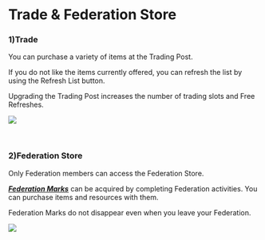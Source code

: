 # Trade & Federation Store

### 1)Trade

 You can purchase a variety of items at the Trading Post.

If you do not like the items currently offered, you can refresh the list by using the Refresh List button.

Upgrading the Trading Post increases the number of trading slots and Free Refreshes.

![](http://astrokings.s3.amazonaws.com/html/img/help/105_001listrefresh.jpg)

<br>

### 2)Federation Store

 Only Federation members can access the Federation Store.

[***<u>Federation Marks</u>***](eng/607fedcontribution#Federation-Contribution) can be acquired by completing Federation activities. You can purchase items and resources with them.

Federation Marks do not disappear even when you leave your Federation.

![](http://astrokings.s3.amazonaws.com/html/img/help/105_002fedstore.jpg)